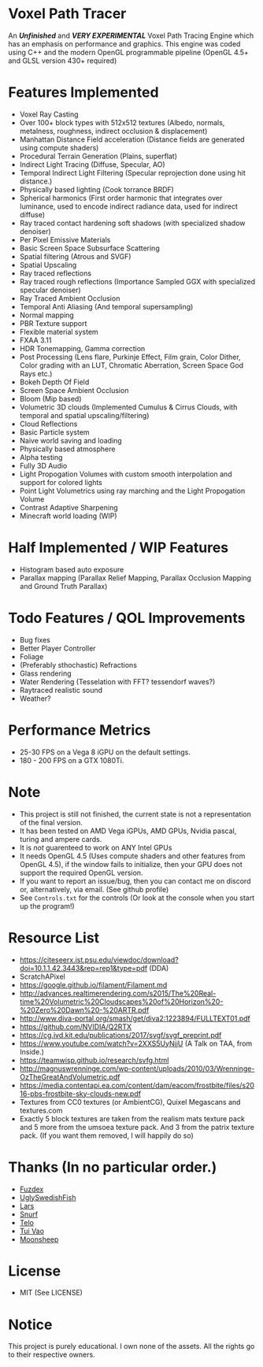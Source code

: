 # Voxel Path Tracer
An ***Unfinished*** and ***VERY EXPERIMENTAL*** Voxel Path Tracing Engine which has an emphasis on performance and graphics. 
This engine was coded using C++ and the modern OpenGL programmable pipeline (OpenGL 4.5+ and GLSL version 430+ required)

# Features Implemented
- Voxel Ray Casting 
- Over 100+ block types with 512x512 textures (Albedo, normals, metalness, roughness, indirect occlusion & displacement)
- Manhattan Distance Field acceleration (Distance fields are generated using compute shaders) 
- Procedural Terrain Generation (Plains, superflat) 
- Indirect Light Tracing (Diffuse, Specular, AO)
- Temporal Indirect Light Filtering (Specular reprojection done using hit distance.) 
- Physically based lighting (Cook torrance BRDF)
- Spherical harmonics (First order harmonic that integrates over luminance, used to encode indirect radiance data, used for indirect diffuse) 
- Ray traced contact hardening soft shadows (with specialized shadow denoiser)
- Per Pixel Emissive Materials
- Basic Screen Space Subsurface Scattering
- Spatial filtering (Atrous and SVGF)
- Spatial Upscaling
- Ray traced reflections 
- Ray traced rough reflections (Importance Sampled GGX with specialized specular denoiser)
- Ray Traced Ambient Occlusion
- Temporal Anti Aliasing (And temporal supersampling)
- Normal mapping
- PBR Texture support 
- Flexible material system
- FXAA 3.11
- HDR Tonemapping, Gamma correction
- Post Processing (Lens flare, Purkinje Effect, Film grain, Color Dither, Color grading with an LUT, Chromatic Aberration, Screen Space God Rays etc.)
- Bokeh Depth Of Field
- Screen Space Ambient Occlusion 
- Bloom (Mip based) 
- Volumetric 3D clouds (Implemented Cumulus & Cirrus Clouds, with temporal and spatial upscaling/filtering)
- Cloud Reflections 
- Basic Particle system
- Naive world saving and loading
- Physically based atmosphere
- Alpha testing
- Fully 3D Audio
- Light Propogation Volumes with custom smooth interpolation and support for colored lights
- Point Light Volumetrics using ray marching and the Light Propogation Volume
- Contrast Adaptive Sharpening
- Minecraft world loading (WIP)

# Half Implemented / WIP Features
- Histogram based auto exposure
- Parallax mapping (Parallax Relief Mapping, Parallax Occlusion Mapping and Ground Truth Parallax)

# Todo Features / QOL Improvements
- Bug fixes
- Better Player Controller
- Foliage
- (Preferably sthochastic) Refractions
- Glass rendering 
- Water Rendering (Tesselation with FFT? tessendorf waves?)
- Raytraced realistic sound
- Weather?

# Performance Metrics 

- 25-30 FPS on a Vega 8 iGPU on the default settings.
- 180 - 200 FPS on a GTX 1080Ti.

# Note
- This project is still not finished, the current state is not a representation of the final version.
- It has been tested on AMD Vega iGPUs, AMD GPUs, Nvidia pascal, turing and ampere cards.
- It is *not* guarenteed to work on ANY Intel GPUs
- It needs OpenGL 4.5 (Uses compute shaders and other features from OpenGL 4.5), if the window fails to initialize, then your GPU does not support the required OpenGL version.
- If you want to report an issue/bug, then you can contact me on discord or, alternatively, via email. (See github profile)
- See `Controls.txt` for the controls (Or look at the console when you start up the program!)

# Resource List
- https://citeseerx.ist.psu.edu/viewdoc/download?doi=10.1.1.42.3443&rep=rep1&type=pdf (DDA)
- ScratchAPixel
- https://google.github.io/filament/Filament.md
- http://advances.realtimerendering.com/s2015/The%20Real-time%20Volumetric%20Cloudscapes%20of%20Horizon%20-%20Zero%20Dawn%20-%20ARTR.pdf
- http://www.diva-portal.org/smash/get/diva2:1223894/FULLTEXT01.pdf
- https://github.com/NVIDIA/Q2RTX
- https://cg.ivd.kit.edu/publications/2017/svgf/svgf_preprint.pdf
- https://www.youtube.com/watch?v=2XXS5UyNjjU (A Talk on TAA, from Inside.)
- https://teamwisp.github.io/research/svfg.html
- http://magnuswrenninge.com/wp-content/uploads/2010/03/Wrenninge-OzTheGreatAndVolumetric.pdf
- https://media.contentapi.ea.com/content/dam/eacom/frostbite/files/s2016-pbs-frostbite-sky-clouds-new.pdf
- Textures from CC0 textures (or AmbientCG), Quixel Megascans and textures.com
- Exactly 5 block textures are taken from the realism mats texture pack and 5 more from the umsoea texture pack. And 3 from the patrix texture pack. (If you want them removed, I will happily do so)

# Thanks (In no particular order.)
- [Fuzdex](https://github.com/Shadax-stack)
- [UglySwedishFish](https://github.com/UglySwedishFish)
- [Lars](https://github.com/Ciwiel3/)
- [Snurf](https://github.com/AntonioFerreras)
- [Telo](https://github.com/StormCreeper)
- [Tui Vao](https://github.com/Tui-Vao)
- [Moonsheep](https://github.com/jlagarespo)

# License
- MIT (See LICENSE)

# Notice
This project is purely educational. I own none of the assets. All the rights go to their respective owners.
